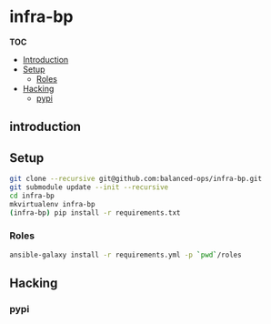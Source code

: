 # infra-bp

**TOC**

- [Introduction](#introduction)
- [Setup](#setup)
    - [Roles](#roles)
- [Hacking](#hacking)
    - [pypi](#pypi)

## introduction


## Setup

```bash
git clone --recursive git@github.com:balanced-ops/infra-bp.git
git submodule update --init --recursive
cd infra-bp
mkvirtualenv infra-bp
(infra-bp) pip install -r requirements.txt
```

### Roles

```bash
ansible-galaxy install -r requirements.yml -p `pwd`/roles
```

## Hacking

### pypi
